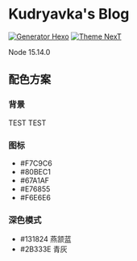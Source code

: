 # Kudryavka's Blog

[![Generator Hexo](https://img.shields.io/badge/Generator-Hexo-blue?style=flat-square&logo=hexo)](https://github.com/hexojs/hexo)
[![Theme NexT](https://img.shields.io/badge/Theme-NexT-black?&style=flat-square&logo=github)](https://github.com/next-theme/hexo-theme-next)

Node 15.14.0

## 配色方案

### 背景

TEST TEST

### 图标

- #F7C9C6
- #80BEC1
- #67A1AF
- #E76855
- #F6E6E6

### 深色模式

- #131824  燕颔蓝
- #2B333E  青灰
